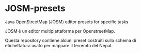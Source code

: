 # JOSM-presets
Java OpenStreetMap (JOSM) editor presets for specific tasks

JOSM è un editor multipiattaforma per OpenstreetMap.

Questa repository contiene alcuni preset costruiti sullo schema di etichettatura usato per mappare il terremto del Nepal.

